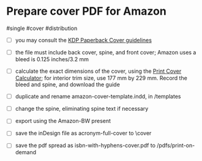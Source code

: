 # Prepare cover PDF for Amazon

#single #cover #distribution

- [ ] you may consult the [KDP Paperback Cover guidelines](https://kdp.amazon.com/en_US/help/topic/G201953020)
- [ ] the file must include back cover, spine, and front cover; Amazon uses a bleed is 0.125 inches/3.2 mm
- [ ] calculate the exact dimensions of the cover, using the [Print Cover Calculator](https://kdp.amazon.com/cover-calculator); for interior trim size, use 177 mm by 229 mm. Record the bleed and spine, and download the guide
- [ ] duplicate and rename amazon-cover-template.indd, in /templates
- [ ] change the spine, eliminating spine text if necessary
- [ ] export using the Amazon-BW present
- [ ] save the inDesign file as acronym-full-cover to \cover
- [ ] save the pdf spread as isbn-with-hyphens-cover.pdf to /pdfs/print-on-demand


